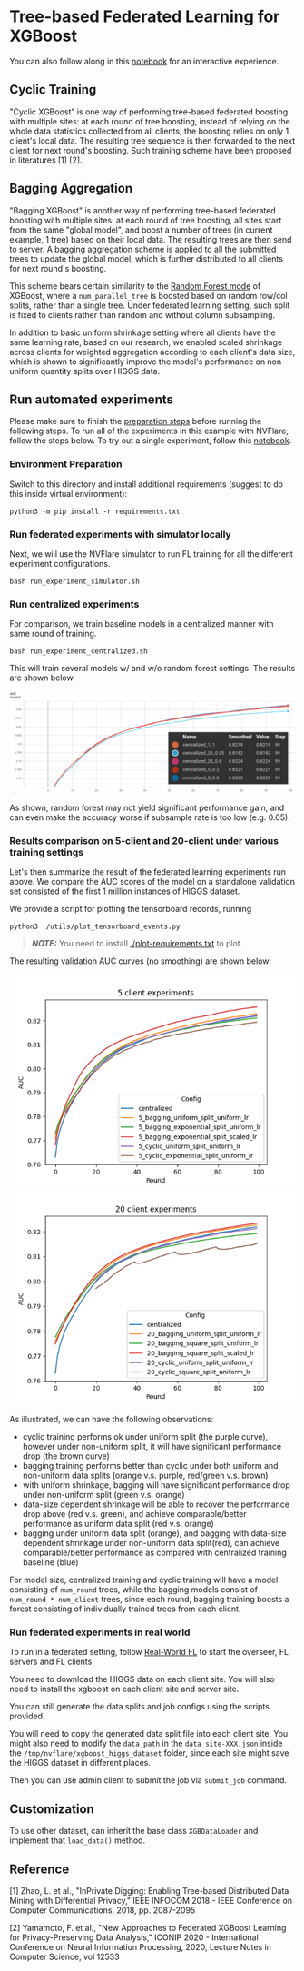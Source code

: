 # Tree-based Federated Learning for XGBoost   

You can also follow along in this [notebook](./xgboost_tree_higgs.ipynb) for an interactive experience.

## Cyclic Training 

"Cyclic XGBoost" is one way of performing tree-based federated boosting with multiple sites: at each round of tree boosting, instead of relying on the whole data statistics collected from all clients, the boosting relies on only 1 client's local data. The resulting tree sequence is then forwarded to the next client for next round's boosting. Such training scheme have been proposed in literatures [1] [2].

## Bagging Aggregation

"Bagging XGBoost" is another way of performing tree-based federated boosting with multiple sites: at each round of tree boosting, all sites start from the same "global model", and boost a number of trees (in current example, 1 tree) based on their local data. The resulting trees are then send to server. A bagging aggregation scheme is applied to all the submitted trees to update the global model, which is further distributed to all clients for next round's boosting. 

This scheme bears certain similarity to the [Random Forest mode](https://xgboost.readthedocs.io/en/stable/tutorials/rf.html) of XGBoost, where a `num_parallel_tree` is boosted based on random row/col splits, rather than a single tree. Under federated learning setting, such split is fixed to clients rather than random and without column subsampling. 

In addition to basic uniform shrinkage setting where all clients have the same learning rate, based on our research, we enabled scaled shrinkage across clients for weighted aggregation according to each client's data size, which is shown to significantly improve the model's performance on non-uniform quantity splits over HIGGS data.

## Run automated experiments
Please make sure to finish the [preparation steps](../README.md) before running the following steps.
To run all of the experiments in this example with NVFlare, follow the steps below. To try out a single experiment, follow this [notebook](./xgboost_tree_higgs.ipynb).

### Environment Preparation

Switch to this directory and install additional requirements (suggest to do this inside virtual environment):
```
python3 -m pip install -r requirements.txt
```

### Run federated experiments with simulator locally
Next, we will use the NVFlare simulator to run FL training for all the different experiment configurations.
```
bash run_experiment_simulator.sh
```

### Run centralized experiments
For comparison, we train baseline models in a centralized manner with same round of training.
```
bash run_experiment_centralized.sh
```
This will train several models w/ and w/o random forest settings. The results are shown below.

![Centralized validation curve](./figs/Centralized.png)

As shown, random forest may not yield significant performance gain,
and can even make the accuracy worse if subsample rate is too low (e.g. 0.05).

### Results comparison on 5-client and 20-client under various training settings

Let's then summarize the result of the federated learning experiments run above. We compare the AUC scores of 
the model on a standalone validation set consisted of the first 1 million instances of HIGGS dataset.

We provide a script for plotting the tensorboard records, running
```
python3 ./utils/plot_tensorboard_events.py
```

> **_NOTE:_** You need to install [./plot-requirements.txt](./plot-requirements.txt) to plot.


The resulting validation AUC curves (no smoothing) are shown below:

![5 clients validation curve](./figs/5_client.png)
![20 clients validation curve](./figs/20_client.png)

As illustrated, we can have the following observations:
- cyclic training performs ok under uniform split (the purple curve), however under non-uniform split, it will have significant performance drop (the brown curve)
- bagging training performs better than cyclic under both uniform and non-uniform data splits (orange v.s. purple, red/green v.s. brown)
- with uniform shrinkage, bagging will have significant performance drop under non-uniform split (green v.s. orange)
- data-size dependent shrinkage will be able to recover the performance drop above (red v.s. green), and achieve comparable/better performance as uniform data split (red v.s. orange) 
- bagging under uniform data split (orange), and bagging with data-size dependent shrinkage under non-uniform data split(red), can achieve comparable/better performance as compared with centralized training baseline (blue)

For model size, centralized training and cyclic training will have a model consisting of `num_round` trees,
while the bagging models consist of `num_round * num_client` trees, since each round,
bagging training boosts a forest consisting of individually trained trees from each client.

### Run federated experiments in real world

To run in a federated setting, follow [Real-World FL](https://nvflare.readthedocs.io/en/main/real_world_fl.html) to
start the overseer, FL servers and FL clients.

You need to download the HIGGS data on each client site.
You will also need to install the xgboost on each client site and server site.

You can still generate the data splits and job configs using the scripts provided.

You will need to copy the generated data split file into each client site.
You might also need to modify the `data_path` in the `data_site-XXX.json`
inside the `/tmp/nvflare/xgboost_higgs_dataset` folder,
since each site might save the HIGGS dataset in different places.

Then you can use admin client to submit the job via `submit_job` command.

## Customization

To use other dataset, can inherit the base class `XGBDataLoader` and
implement that `load_data()` method.


## Reference
[1] Zhao, L. et al., "InPrivate Digging: Enabling Tree-based Distributed Data Mining with Differential Privacy," IEEE INFOCOM 2018 - IEEE Conference on Computer Communications, 2018, pp. 2087-2095

[2] Yamamoto, F. et al., "New Approaches to Federated XGBoost Learning for Privacy-Preserving Data Analysis," ICONIP 2020 - International Conference on Neural Information Processing, 2020, Lecture Notes in Computer Science, vol 12533 
